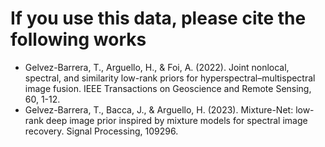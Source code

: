 # If you use this data, please cite the following works


- Gelvez-Barrera, T., Arguello, H., & Foi, A. (2022). Joint nonlocal, spectral, and similarity low-rank priors for hyperspectral–multispectral image fusion. IEEE Transactions on Geoscience and Remote Sensing, 60, 1-12.
- Gelvez-Barrera, T., Bacca, J., & Arguello, H. (2023). Mixture-Net: low-rank deep image prior inspired by mixture models for spectral image recovery. Signal Processing, 109296.
